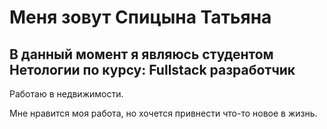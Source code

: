 # Меня зовут Спицына Татьяна

## В данный момент я являюсь студентом Нетологии по курсу: Fullstack разработчик

Работаю в недвижимости.

Мне нравится моя работа, но хочется привнести что-то новое в жизнь.


